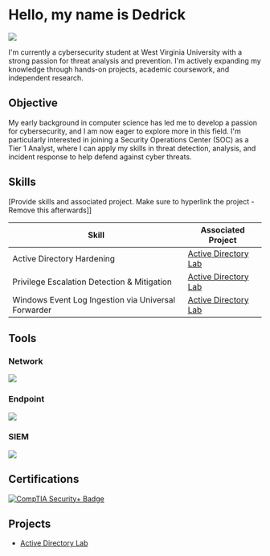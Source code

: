 # Hello, my name is Dedrick

<a href="https://linkedin.com/in/dedrick-john-789131248"><img src="https://img.shields.io/badge/-LinkedIn-0072b1?&style=for-the-badge&logo=linkedin&logoColor=white" /></a>

I'm currently a cybersecurity student at West Virginia University with a strong passion for threat analysis and prevention. I'm actively expanding my knowledge through hands-on projects, academic coursework, and independent research.

## Objective


My early background in computer science has led me to develop a passion for cybersecurity, and I am now eager to explore more in this field. I'm particularly interested in joining a Security Operations Center (SOC) as a Tier 1 Analyst, where I can apply my skills in threat detection, analysis, and incident response to help defend against cyber threats.

## Skills
[Provide skills and associated project. Make sure to hyperlink the project - Remove this afterwards]]

| Skill                                         | Associated Project         |
|-----------------------------------------------|----------------------------|
| Active Directory Hardening                    | <a href="https://github.com/DedrickJohn/Active-Directory-Lab">Active Directory Lab</a>|
| Privilege Escalation Detection & Mitigation   | <a href="https://github.com/DedrickJohn/Active-Directory-Lab">Active Directory Lab</a>|
| Windows Event Log Ingestion via Universal Forwarder         | <a href="https://github.com/DedrickJohn/Active-Directory-Lab">Active Directory Lab</a>|


## Tools


### Network
<div>
    <img src="https://img.shields.io/badge/-Wireshark-1679A7?&style=for-the-badge&logo=Wireshark&logoColor=white" />
</div>

### Endpoint
<div>
    <img src="https://img.shields.io/badge/-Microsoft_Defender_for_Endpoint-00A4EF?&style=for-the-badge&logo=Microsoft&logoColor=white" />
</div>

### SIEM
<div>
    <img src="https://img.shields.io/badge/-Splunk-000000?&style=for-the-badge&logo=Splunk&logoColor=white" />
</div>

## Certifications
<div>
<a href="https://github.com/user-attachments/assets/a8f10d8a-6095-4613-b0bf-3517fe6cf775" target="_blank">
  <img src="https://img.shields.io/badge/-Security%2B-FF0000?&style=for-the-badge&logo=CompTIA&logoColor=white" alt="CompTIA Security+ Badge" />
</a>
</div>

## Projects
- <a href="https://github.com/DedrickJohn/Active-Directory-Lab">Active Directory Lab</a>
